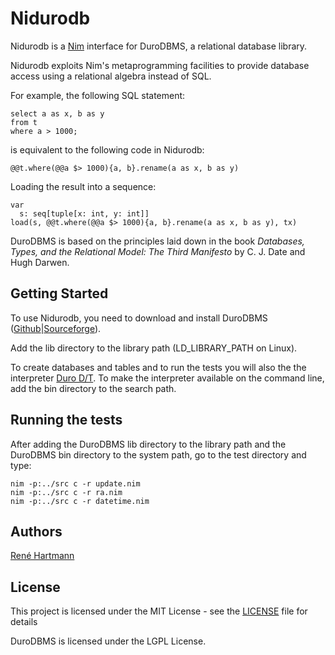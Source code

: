 # Nidurodb

Nidurodb is a [Nim](https://nim-lang.org/) interface for DuroDBMS, a relational database library.

Nidurodb exploits Nim's metaprogramming facilities to provide database access using a relational algebra instead of SQL.

For example, the following SQL statement:

```
select a as x, b as y
from t
where a > 1000;
```

is equivalent to the following code in Nidurodb:

```
@@t.where(@@a $> 1000){a, b}.rename(a as x, b as y)
```

Loading the result into a sequence:

```
var
  s: seq[tuple[x: int, y: int]]
load(s, @@t.where(@@a $> 1000){a, b}.rename(a as x, b as y), tx)
```

DuroDBMS is based on the principles laid down in the book *Databases, Types, and the Relational Model: The Third Manifesto* by C. J. Date and Hugh Darwen.

## Getting Started

To use Nidurodb, you need to download and install DuroDBMS ([Github](https://github.com/rehartmann/durodbms)|[Sourceforge](https://sourceforge.net/projects/duro/files/duro/1.4/)).

Add the lib directory to the library path (LD_LIBRARY_PATH on Linux).

To create databases and tables and to run the tests you will also the the interpreter [Duro D/T](http://duro.sourceforge.net/docs/durodt/tut.html).
To make the interpreter available on the command line, add the bin directory to the search path.

## Running the tests

After adding the DuroDBMS lib directory to the library path and the DuroDBMS bin directory to the system path,
go to the test directory and type:

```
nim -p:../src c -r update.nim
nim -p:../src c -r ra.nim
nim -p:../src c -r datetime.nim
```

## Authors

[René Hartmann](https://github.com/rehartmann)

## License

This project is licensed under the MIT License - see the [LICENSE](LICENSE) file for details

DuroDBMS is licensed under the LGPL License.
